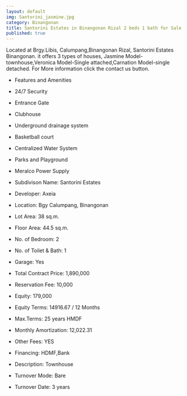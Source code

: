 ```yaml
---
layout: default
img: Santorini_jasmine.jpg
category: Binangonan
title: Santorini Estates in Binangonan Rizal 2 beds 1 bath for Sale
published: true
---
```


Located at Brgy.Libis, Calumpang,Binangonan Rizal, Santorini Estates Binangonan. it offers 3 types of houses, Jasmine Model-townhouse,Veronica Model-Single attached,Carnation Model-single detached. For More information click the contact us button.


- Features and Amenities
- 24/7 Security
- Entrance Gate
- Clubhouse
- Underground drainage system
- Basketball court 
- Centralized Water System
- Parks and Playground
- Meralco Power Supply 


- Subdivison Name: Santorini Estates
- Developer: Axeia
- Location: Bgy Calumpang, Binangonan
- Lot Area: 38 sq.m.
- Floor Area: 44.5 sq.m.
- No. of Bedroom: 2
- No. of Toilet & Bath: 1
- Garage: Yes

- Total Contract Price: 1,890,000
- Reservation Fee: 10,000
- Equity: 179,000
- Equity Terms: 14916.67 / 12 Months
- Max.Terms: 25 years HMDF
- Monthly Amortization: 12,022.31
- Other Fees: YES
- Financing: HDMF,Bank

- Description: Townhouse
- Turnover Mode: Bare
- Turnover Date: 3 years
